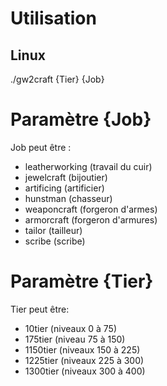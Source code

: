# Utilisation

## Linux
./gw2craft {Tier} {Job}

# Paramètre {Job}
Job peut être :
* leatherworking (travail du cuir)
* jewelcraft (bijoutier)
* artificing (artificier)
* hunstman (chasseur)
* weaponcraft (forgeron d'armes)
* armorcraft (forgeron d'armures)
* tailor (tailleur)
* scribe (scribe)

# Paramètre {Tier}
Tier peut être:
* 10tier (niveaux 0 à 75)
* 175tier (niveau 75 à 150)
* 1150tier (niveaux 150 à 225)
* 1225tier (niveaux 225 à 300)
* 1300tier (niveaux 300 à 400)

